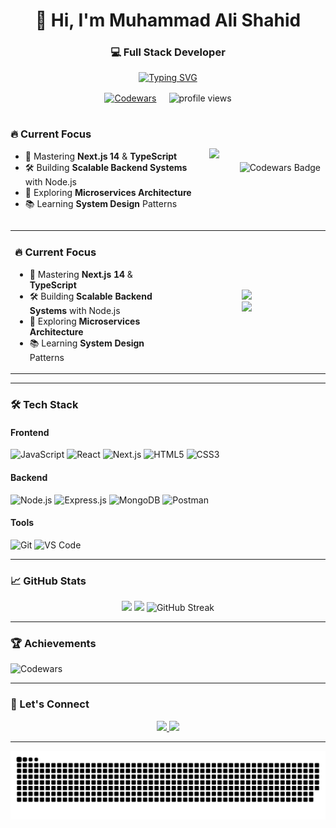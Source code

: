 <h1 align="center">🚀 Hi, I'm Muhammad Ali Shahid</h1>
<h3 align="center">💻 Full Stack Developer </h3>

<p align="center">
  <a href="https://git.io/typing-svg"><img src="https://readme-typing-svg.demolab.com?font=Fira+Code&pause=1000&color=00F72F&center=true&vCenter=true&width=435&lines=Coding+is+my+superpower%F0%9F%9A%80;Turning+coffee+into+code+since+2022%F0%9F%8D%B5;Full-stack+developer+in+training%F0%9F%93%9A;" alt="Typing SVG" /></a>
</p>




<div align="center" style="display: flex; justify-content: center; gap: 20px; margin: 1rem 0;">
  <a href="https://www.codewars.com/users/GitMuhammadAli">
    <img src="https://img.shields.io/badge/Codewars-B1361E?style=for-the-badge&logo=codewars&logoColor=white" alt="Codewars"/>
  </a>
  <img src="https://komarev.com/ghpvc/?username=gitmuhammadali&label=Profile%20Views&color=blue&style=for-the-badge" alt="profile views"/>
</div>


<div style="display: flex; align-items: center; justify-content: space-between; flex-wrap: wrap;">
  
  <!-- Left Section: Current Focus -->
  <div style="flex: 1; min-width: 300px;">
    <h3>🔥 Current Focus</h3>
    <ul>
      <li>🌱 Mastering <strong>Next.js 14</strong> & <strong>TypeScript</strong></li>
      <li>🛠️ Building <strong>Scalable Backend Systems</strong> with Node.js</li>
      <li>🧪 Exploring <strong>Microservices Architecture</strong></li>
      <li>📚 Learning <strong>System Design</strong> Patterns</li>
    </ul>
  </div>

  <!-- Right Section: Images -->
  <div style="flex: 1; display: flex; justify-content: right">
    <img src="https://github.com/GitMuhammadAli/GitMuhammadAli/assets/135626772/000bc313-3c8e-4d25-8702-f32e15f3d4b4" 
         style="width: 20%;"/>
       
  <img src="https://www.codewars.com/users/GitMuhammadAli/badges/large" 
         alt="Codewars Badge" 
         style="width: 45%; max-width: 250px; border-radius: 8px; padding: 8px; background: rgba(255,255,255,0.05);"/>
  </div>

</div>




<table>
  <tr>
    <!-- Left Side: Focus Details -->
    <td valign="top" width="50%">
      <h3>🔥 Current Focus</h3>
      <ul>
        <li>🌱 Mastering <strong>Next.js 14</strong> & <strong>TypeScript</strong></li>
        <li>🛠️ Building <strong>Scalable Backend Systems</strong> with Node.js</li>
        <li>🧪 Exploring <strong>Microservices Architecture</strong></li>
        <li>📚 Learning <strong>System Design</strong> Patterns</li>
      </ul>
    </td>
    <td align="center" width="50%">
      <img src="https://github.com/GitMuhammadAli/GitMuhammadAli/assets/135626772/000bc313-3c8e-4d25-8702-f32e15f3d4b4" width="250"/>
      <br/>
      <img src="https://www.codewars.com/users/GitMuhammadAli/badges/large" width="200"/>
    </td>
  </tr>
</table>


---

### 🛠️ Tech Stack
#### Frontend
![JavaScript](https://img.shields.io/badge/-JavaScript-F7DF1E?logo=javascript&logoColor=black)
![React](https://img.shields.io/badge/-React-61DAFB?logo=react&logoColor=black)
![Next.js](https://img.shields.io/badge/-Next.js-000000?logo=next.js&logoColor=white)
![HTML5](https://img.shields.io/badge/-HTML5-E34F26?logo=html5&logoColor=white)
![CSS3](https://img.shields.io/badge/-CSS3-1572B6?logo=css3&logoColor=white)

#### Backend
![Node.js](https://img.shields.io/badge/-Node.js-339933?logo=node.js&logoColor=white)
![Express.js](https://img.shields.io/badge/-Express.js-000000?logo=express&logoColor=white)
![MongoDB](https://img.shields.io/badge/-MongoDB-47A248?logo=mongodb&logoColor=white)
![Postman](https://img.shields.io/badge/-Postman-FF6C37?logo=postman&logoColor=white)

#### Tools
![Git](https://img.shields.io/badge/-Git-F05032?logo=git&logoColor=white)
![VS Code](https://img.shields.io/badge/-VS%20Code-007ACC?logo=visual-studio-code&logoColor=white)

---

### 📈 GitHub Stats
<div align="center">
  <img height="180em" src="https://github-readme-stats.vercel.app/api?username=GitMuhammadAli&show_icons=true&theme=dark&include_all_commits=true&count_private=true"/>
  <img height="180em" src="https://github-readme-stats.vercel.app/api/top-langs/?username=GitMuhammadAli&layout=compact&langs_count=8&theme=dark"/>
  <img src="https://streak-stats.demolab.com?user=GitMuhammadAli&theme=dark&date_format=j%20M%5B%20Y%5D" alt="GitHub Streak"/>
</div>

---

### 🏆 Achievements
![Codewars](https://github.r2v.ch/codewars?user=GitMuhammadAli&stroke=%23BB432C)

---

### 🤝 Let's Connect
<p align="center">
  <a href="https://www.linkedin.com/in/alishahid-fswebdev/">
    <img src="https://img.shields.io/badge/LinkedIn-0077B5?style=for-the-badge&logo=linkedin&logoColor=white"/>
  </a>
  <a href="mailto:your.email@example.com">
    <img src="https://img.shields.io/badge/Gmail-D14836?style=for-the-badge&logo=gmail&logoColor=white"/>
  </a>
  
</p>

---

![Snake animation](https://github.com/platane/platane/raw/output/github-contribution-grid-snake-dark.svg)
